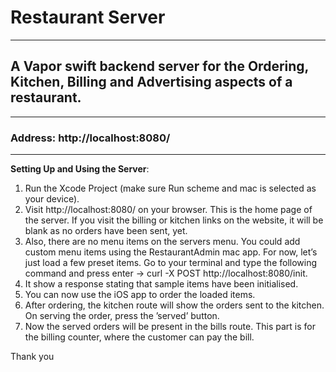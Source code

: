 
# Restaurant Server
---
## A Vapor swift backend server for the Ordering, Kitchen, Billing and Advertising aspects of a restaurant.
---
### Address: http://localhost:8080/
- - - -
**Setting Up and Using the Server**:
1. Run the Xcode Project (make sure Run scheme and mac is selected as your device).
2. Visit http://localhost:8080/ on your browser. This is the home page of the server. If you visit the billing or kitchen links on the website, it will be blank as no orders have been sent, yet.
3. Also, there are no menu items on the servers menu. You could add custom menu items using the RestaurantAdmin mac app. For now, let’s just load a few preset items. Go to your terminal and type the following command and press enter -> curl -X POST http://localhost:8080/init.
4. It show a response stating that sample items have been initialised.
5. You can now use the iOS app to order the loaded items.
6. After ordering, the kitchen route will show the orders sent to the kitchen. On serving the order, press the ’served’ button.
7. Now the served orders will be present in the bills route. This part is for the billing counter, where the customer can pay the bill. 

Thank you
